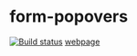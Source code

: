 # form-popovers

[![Build status](https://ci.appveyor.com/api/projects/status/sj2j4ryitqlpyqkm?svg=true)](https://ci.appveyor.com/project/sleeper-g/form-popovers)
[webpage](https://sleeper-g.github.io/form-popovers/)